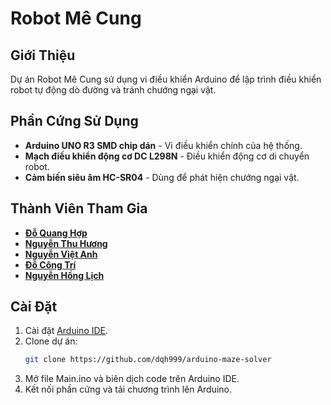 # Robot Mê Cung

## Giới Thiệu
Dự án Robot Mê Cung sử dụng vi điều khiển Arduino để lập trình điều khiển robot tự động dò đường và tránh chướng ngại vật. 

## Phần Cứng Sử Dụng
- **Arduino UNO R3 SMD chip dán** - Vi điều khiển chính của hệ thống.
- **Mạch điều khiển động cơ DC L298N** - Điều khiển động cơ di chuyển robot.
- **Cảm biến siêu âm HC-SR04** - Dùng để phát hiện chướng ngại vật.

## Thành Viên Tham Gia
- [**Đỗ Quang Hợp**](https://github.com/dqh999)
- [**Nguyễn Thu Hương**](https://github.com/nguyenthuhuong)
- [**Nguyễn Việt Anh**](https://github.com/DevxVAnh)
- [**Đỗ Công Trí**](https://github.com/docongtri)
- [**Nguyễn Hồng Lịch**](https://github.com/Cry-0)

## Cài Đặt
1. Cài đặt [Arduino IDE](https://www.arduino.cc/en/software).
2. Clone dự án:
   ```bash
   git clone https://github.com/dqh999/arduino-maze-solver
   ```
3. Mở file Main.ino và biên dịch code trên Arduino IDE.
4. Kết nối phần cứng và tải chương trình lên Arduino.


